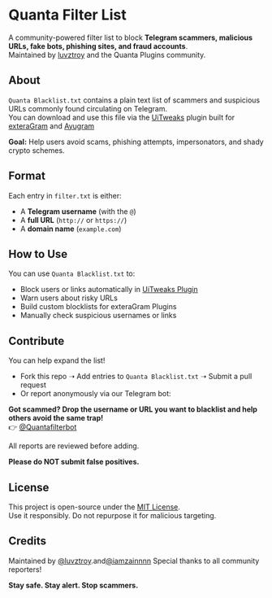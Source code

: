 #  Quanta Filter List

A community-powered filter list to block **Telegram scammers, malicious URLs, fake bots, phishing sites, and fraud accounts**.  
Maintained by [luvztroy](https://github.com/luvztroy) and the Quanta Plugins community.

##  About

`Quanta Blacklist.txt` contains a plain text list of scammers and suspicious URLs commonly found circulating on Telegram.  
You can download and use this file via the [UiTweaks](https://t.me/QuantaPlugins/90) plugin built for [exteraGram](https://t.me/exteraGram) and [Ayugram](https://t.me/AyuGramReleases)

**Goal:** Help users avoid scams, phishing attempts, impersonators, and shady crypto schemes.

##  Format

Each entry in `filter.txt` is either:
- A **Telegram username** (with the `@`)
- A **full URL** (`http://` or `https://`)
- A **domain name** (`example.com`)

##  How to Use

You can use `Quanta Blacklist.txt` to:
- Block users or links automatically in [UiTweaks Plugin](https://t.me/QuantaPlugins/90)  
- Warn users about risky URLs  
- Build custom blocklists for exteraGram Plugins
- Manually check suspicious usernames or links

##  Contribute

You can help expand the list!

- Fork this repo ➝ Add entries to `Quanta Blacklist.txt` ➝ Submit a pull request  
- Or report anonymously via our Telegram bot:

**Got scammed? Drop the username or URL you want to blacklist and help others avoid the same trap!**  
👉 [@Quantafilterbot](https://t.me/Quantafilterbot)

All reports are reviewed before adding.

**Please do NOT submit false positives.**

##  License

This project is open-source under the [MIT License](LICENSE).  
Use it responsibly. Do not repurpose it for malicious targeting.

##  Credits

Maintained by [@luvztroy](https://t.me/luvztroy).and[@iamzainnnn](https://t.me/iamzainnnn)
Special thanks to all community reporters!

**Stay safe. Stay alert. Stop scammers.**

